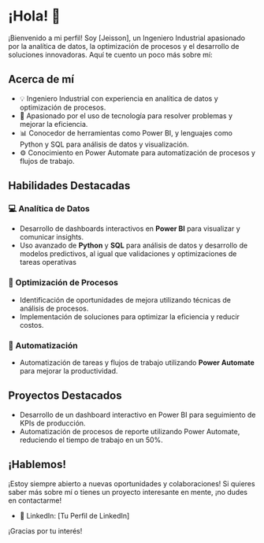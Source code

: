# ¡Hola! 👋

¡Bienvenido a mi perfil! Soy [Jeisson], un Ingeniero Industrial apasionado por la analítica de datos, la optimización de procesos y el desarrollo de soluciones innovadoras. Aquí te cuento un poco más sobre mí:

## Acerca de mí

- 💡 Ingeniero Industrial con experiencia en analítica de datos y optimización de procesos.
- 🚀 Apasionado por el uso de tecnología para resolver problemas y mejorar la eficiencia.
- 📊 Conocedor de herramientas como Power BI, y lenguajes como Python y SQL para análisis de datos y visualización.
- ⚙️ Conocimiento en Power Automate para automatización de procesos y flujos de trabajo.

## Habilidades Destacadas

### 💻 Analítica de Datos
- Desarrollo de dashboards interactivos en **Power BI** para visualizar y comunicar insights.
- Uso avanzado de **Python** y **SQL** para análisis de datos y desarrollo de modelos predictivos, al igual que validaciones y optimizaciones de tareas operativas

### 🔄 Optimización de Procesos
- Identificación de oportunidades de mejora utilizando técnicas de análisis de procesos.
- Implementación de soluciones para optimizar la eficiencia y reducir costos.

### 🤖 Automatización
- Automatización de tareas y flujos de trabajo utilizando **Power Automate** para mejorar la productividad.

## Proyectos Destacados

- Desarrollo de un dashboard interactivo en Power BI para seguimiento de KPIs de producción.
- Automatización de procesos de reporte utilizando Power Automate, reduciendo el tiempo de trabajo en un 50%.

## ¡Hablemos!

¡Estoy siempre abierto a nuevas oportunidades y colaboraciones! Si quieres saber más sobre mí o tienes un proyecto interesante en mente, ¡no dudes en contactarme!

- 💼 LinkedIn: [Tu Perfil de LinkedIn]

¡Gracias por tu interés!

<!--
**Jeperezp/Jeperezp** is a ✨ _special_ ✨ repository because its `README.md` (this file) appears on your GitHub profile.

Here are some ideas to get you started:

- 🔭 I’m currently working on ...
- 🌱 I’m currently learning ...
- 👯 I’m looking to collaborate on ...
- 🤔 I’m looking for help with ...
- 💬 Ask me about ...
- 📫 How to reach me: ...
- 😄 Pronouns: ...
- ⚡ Fun fact: ...
-->
